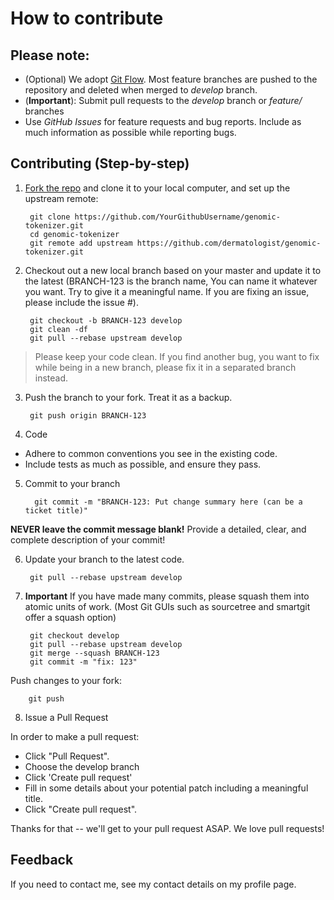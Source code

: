 # How to contribute

## Please note:

* (Optional) We adopt [Git Flow](https://www.atlassian.com/git/tutorials/comparing-workflows/gitflow-workflow). Most feature branches are pushed to the repository and deleted when merged to *develop* branch.
* (**Important**): Submit pull requests to the *develop* branch or *feature/* branches
* Use *GitHub Issues* for feature requests and bug reports. Include as much information as possible while reporting bugs.


## Contributing (Step-by-step)

1. [Fork the repo](http://help.github.com/fork-a-repo) and clone it to your local computer, and set up the upstream remote:

        git clone https://github.com/YourGithubUsername/genomic-tokenizer.git
        cd genomic-tokenizer
        git remote add upstream https://github.com/dermatologist/genomic-tokenizer.git

2. Checkout out a new local branch based on your master and update it to the latest (BRANCH-123 is the branch name, You can name it whatever you want. Try to give it a meaningful name. If you are fixing an issue, please include the issue #).

        git checkout -b BRANCH-123 develop
        git clean -df
        git pull --rebase upstream develop

 > Please keep your code clean. If you find another bug, you want to fix while being in a new branch, please fix it in a separated branch instead.

3. Push the branch to your fork. Treat it as a backup.

        git push origin BRANCH-123

4. Code

  * Adhere to common conventions you see in the existing code.
  * Include tests as much as possible, and ensure they pass.

5. Commit to your branch

         git commit -m "BRANCH-123: Put change summary here (can be a ticket title)"

  **NEVER leave the commit message blank!** Provide a detailed, clear, and complete description of your commit!

6. Update your branch to the latest code.

        git pull --rebase upstream develop

7. **Important** If you have made many commits, please squash them into atomic units of work. (Most Git GUIs such as sourcetree and smartgit offer a squash option)


        git checkout develop
        git pull --rebase upstream develop
        git merge --squash BRANCH-123
        git commit -m "fix: 123"

  Push changes to your fork:

        git push

8. Issue a Pull Request

  In order to make a pull request:
  * Click "Pull Request".
  * Choose the develop branch
  * Click 'Create pull request'
  * Fill in some details about your potential patch including a meaningful title.
  * Click "Create pull request".

  Thanks for that -- we'll get to your pull request ASAP. We love pull requests!

## Feedback

   If you need to contact me, see my contact details on my profile page.


